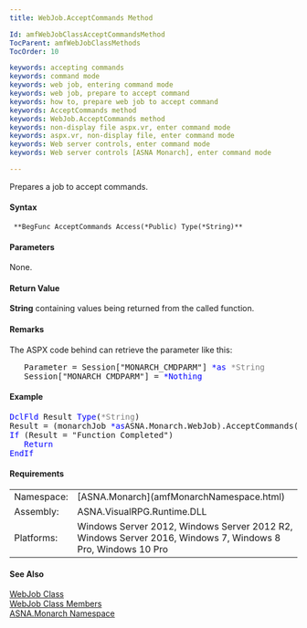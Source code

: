 ```yaml
---
title: WebJob.AcceptCommands Method

Id: amfWebJobClassAcceptCommandsMethod
TocParent: amfWebJobClassMethods
TocOrder: 10

keywords: accepting commands
keywords: command mode
keywords: web job, entering command mode
keywords: web job, prepare to accept command
keywords: how to, prepare web job to accept command
keywords: AcceptCommands method
keywords: WebJob.AcceptCommands method
keywords: non-display file aspx.vr, enter command mode
keywords: aspx.vr, non-display file, enter command mode
keywords: Web server controls, enter command mode
keywords: Web server controls [ASNA Monarch], enter command mode

---
```


Prepares a job to accept commands.

#### Syntax
<pre class="prettyprint"><code class="avr"> **BegFunc AcceptCommands Access(*Public) Type(*String)**  </code></pre>

#### Parameters
None.
<!--mine -->

#### Return Value
**String** containing values being returned from the called function.

#### Remarks
The ASPX code behind can retrieve the parameter like this:
<pre class="prettyprint">   Parameter = Session["MONARCH_CMDPARM"] <span style="color:#0000ff">*as</span> <span style="color:gray">*String</span>
   Session["MONARCH_CMDPARM"] = <span style="color:#0000ff">*Nothing</span></pre>

<!-- start -->

#### Example
<pre class="prettyprint"><span style="color:#0000ff">DclFld</span> Result <span style="color:#0000ff">Type</span>(<span style="color:gray">*String</span>)
Result = (monarchJob <span style="color:#0000ff">*as</span>ASNA.Monarch.WebJob).AcceptCommands())
<span style="color:#0000ff">If</span> (Result = "Function Completed")
   <span style="color:#0000ff">Return
EndIf</span></pre>

<!-- -->

#### Requirements
<table class="dttable" cellspacing="0" cellpadding="4" width="60%">
           <colgroup>
            <col width="15%" style="font-weight:bold" />
            <col width="85%" />
          </colgroup>
          <tr>
            <td>Namespace:</td>
            <td>[ASNA.Monarch](amfMonarchNamespace.html)</td>
          </tr>
          <tr>
            <td>Assembly:</td>
            <td>ASNA.VisualRPG.Runtime.DLL</td>
          </tr>
         <tr>
            <td>Platforms:</td>
            <td> Windows Server 2012, Windows Server 2012 R2, Windows Server 2016,  Windows 7, Windows 8 Pro, Windows 10 Pro</td>
         </tr>
</table>

<!-- end -->

#### See Also
[WebJob Class](amfWebJobClass.html) <br /> [WebJob Class Members](amfWebJobClassMembers.html) <br /> [ASNA.Monarch Namespace](amfMonarchNamespace.html) 
